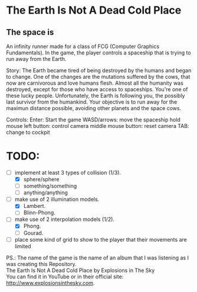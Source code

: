 # The Earth Is Not A Dead Cold Place
## The space is

An infinity runner made for a class of FCG (Computer Graphics Fundamentals).
In the game, the player controls a spaceship that is trying to run away from the Earth.

Story:
The Earth became tired of being destroyed by the humans and began to change.
One of the changes are the mutations suffered by the cows, that now are carnivorous and love humans flesh.
Almost all the humanity was destroyed, except for those who have access to spaceships.
You're one of these lucky people. Unfortunately, the Earth is following you, the possibly last survivor from the humankind.
Your objective is to run away for the maximun distance possible, avoiding other planets and the space cows.

Controls:
Enter: Start the game
WASD/arrows: move the spaceship
hold mouse left button: control camera
middle mouse button: reset camera
TAB: change to cockpit

# TODO:
- [ ] implement at least 3 types of collision (1/3).
  - [x] sphere/sphere
  - [ ] something/something
  - [ ] anything/anything 
- [ ] make use of 2 illumination models.
  - [x] Lambert.
  - [ ] Blinn-Phong.
- [ ] make use of 2 interpolation models (1/2).
  - [x] Phong.
  - [ ] Gourad.
- [ ] place some kind of grid to show to the player that their movements are limited

PS.: The name of the game is the name of an album that I was listening as I was creating this Repository.  
	The Earth Is Not A Dead Cold Place by Explosions in The Sky  
	You can find it in YouTube or in their official site: http://www.explosionsinthesky.com.  
